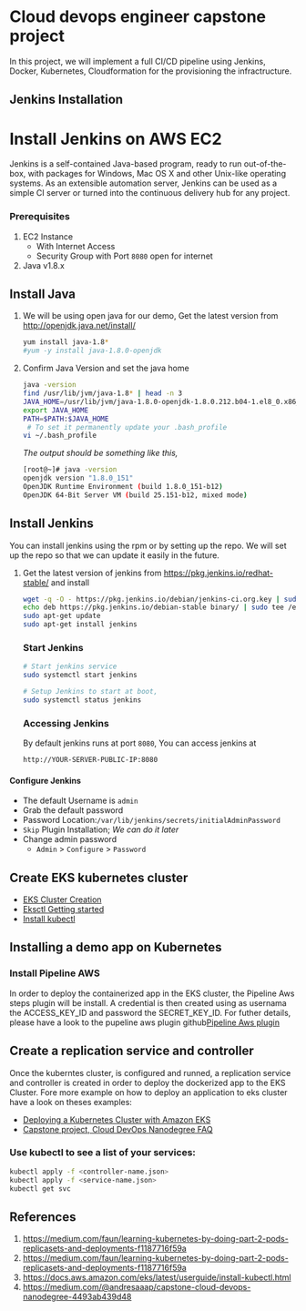# Cloud devops engineer capstone project

In this project, we will implement a full CI/CD pipeline using Jenkins, Docker, Kubernetes, Cloudformation for the provisioning the infractructure.

## Jenkins Installation
# Install Jenkins on AWS EC2
Jenkins is a self-contained Java-based program, ready to run out-of-the-box, with packages for Windows, Mac OS X and other Unix-like operating systems. As an extensible automation server, Jenkins can be used as a simple CI server or turned into the continuous delivery hub for any project.


### Prerequisites
1. EC2 Instance 
   - With Internet Access
   - Security Group with Port `8080` open for internet
1. Java v1.8.x 

## Install Java
1. We will be using open java for our demo, Get the latest version from http://openjdk.java.net/install/
   ```sh
   yum install java-1.8*
   #yum -y install java-1.8.0-openjdk
   ```

1. Confirm Java Version and set the java home
   ```sh
   java -version
   find /usr/lib/jvm/java-1.8* | head -n 3
   JAVA_HOME=/usr/lib/jvm/java-1.8.0-openjdk-1.8.0.212.b04-1.el8_0.x86_64
   export JAVA_HOME
   PATH=$PATH:$JAVA_HOME
    # To set it permanently update your .bash_profile
   vi ~/.bash_profile
   ```
   _The output should be something like this,_
    ```sh
   [root@~]# java -version
   openjdk version "1.8.0_151"
   OpenJDK Runtime Environment (build 1.8.0_151-b12)
   OpenJDK 64-Bit Server VM (build 25.151-b12, mixed mode)
   ```

## Install Jenkins
 You can install jenkins using the rpm or by setting up the repo. We will set up the repo so that we can update it easily in the future.
1. Get the latest version of jenkins from https://pkg.jenkins.io/redhat-stable/ and install
   ```sh
   wget -q -O - https://pkg.jenkins.io/debian/jenkins-ci.org.key | sudo apt-key add -
   echo deb https://pkg.jenkins.io/debian-stable binary/ | sudo tee /etc/apt/sources.list.d/jenkins.list
   sudo apt-get update
   sudo apt-get install jenkins
   ```

   ### Start Jenkins
   ```sh
   # Start jenkins service
   sudo systemctl start jenkins

   # Setup Jenkins to start at boot,
   sudo systemctl status jenkins
   ```

   ### Accessing Jenkins
   By default jenkins runs at port `8080`, You can access jenkins at
   ```sh
   http://YOUR-SERVER-PUBLIC-IP:8080
   ```
  #### Configure Jenkins
- The default Username is `admin`
- Grab the default password 
- Password Location:`/var/lib/jenkins/secrets/initialAdminPassword`
- `Skip` Plugin Installation; _We can do it later_
- Change admin password
   - `Admin` > `Configure` > `Password`

## Create EKS kubernetes cluster
- [EKS Cluster Creation](https://docs.aws.amazon.com/eks/latest/userguide/create-cluster.html)
- [Eksctl Getting started](https://docs.aws.amazon.com/eks/latest/userguide/getting-started-eksctl.html)
- [Install kubectl](https://docs.aws.amazon.com/eks/latest/userguide/install-kubectl.html)


## Installing a demo app on Kubernetes
### Install Pipeline AWS
In order to deploy the  containerized app in the EKS cluster, the Pipeline Aws steps plugin will be install. A credential is then created using as usernama the ACCESS_KEY_ID and password the SECRET_KEY_ID.
For futher details, please have a look to the pupeline aws plugin github[Pipeline Aws plugin](https://github.com/jenkinsci/pipeline-aws-plugin)

## Create a replication service and controller
Once the kuberntes cluster, is configured and runned, a replication service and controller is created in order to deploy the dockerized app to the EKS Cluster.  Fore more example on how to deploy an application to eks cluster have a look on theses examples:
- [Deploying a Kubernetes Cluster with Amazon EKS](https://logz.io/blog/amazon-eks/)
- [Capstone project, Cloud DevOps Nanodegree FAQ](https://medium.com/@andresaaap/capstone-cloud-devops-nanodegree-4493ab439d48)


### Use kubectl to see a list of your services:
```sh
kubectl apply -f <controller-name.json>
kubectl apply -f <service-name.json>
kubectl get svc
```


## References
1. https://medium.com/faun/learning-kubernetes-by-doing-part-2-pods-replicasets-and-deployments-f1187716f59a
2. https://medium.com/faun/learning-kubernetes-by-doing-part-2-pods-replicasets-and-deployments-f1187716f59a
3. https://docs.aws.amazon.com/eks/latest/userguide/install-kubectl.html
4. https://medium.com/@andresaaap/capstone-cloud-devops-nanodegree-4493ab439d48